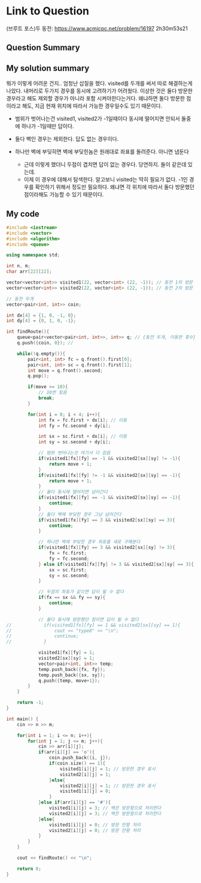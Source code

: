 # Link to Question
(브루트 포스)두 동전: https://www.acmicpc.net/problem/16197
2h30m53s21

## Question Summary

## My solution summary
뭐가 이렇게 어려운 건지.. 엄청난 삽질을 했다. visited를 두개를 써서 따로 해결하는게 나았다. 내머리로 두가지 경우를 동시에 고려하기가 어려웠다. 
이상한 것은 둘다 방문한 경우라고 해도 제외할 경우가 아니라 포함 시켜야한다는거다. 왜냐하면 둘다 방문한 점이라고 해도, 지금 현재 위치에 따라서 가능한 경우일수도 있기 때문이다.

- 범위가 벗어나는건 visited1, visited2가 -1일때이다 동시에 떨어지면 안되서 둘중에 하나가 -1일때만 답이다.
  
- 둘다 벽인 경우는 제외한다. 답도 없는 경우이다.

- 하나만 벽에 부딪히면 벽에 부딪힌놈은 원래대로 좌표를 돌려준다. 아니면 냅둔다
  - 근데 이렇게 했더니 두점이 겹치면 답이 없는 경우다. 당연하지. 둘이 같은데 있는데.
  - 이제 이 경우에 대해서 탐색한다. 알고보니 visited는 딱히 필요가 없다. -1인 경우를 확인하기 위해서 정도만 필요하다. 왜냐면 각 위치에 따라서 둘다 방문했던 점이라해도 가능할 수 있기 때문이다. 




## My code
```c++
#include <iostream>
#include <vector>
#include <algorithm>
#include <queue>

using namespace std;

int n, m;
char arr[22][22];

vector<vector<int>> visited1(22, vector<int> (22, -1)); // 동전 1의 방문 상태
vector<vector<int>> visited2(22, vector<int> (22, -1)); // 동전 2의 방문 상태

// 동전 두개
vector<pair<int, int>> coin;

int dx[4] = {1, 0, -1, 0};
int dy[4] = {0, 1, 0, -1};

int findRoute(){
    queue<pair<vector<pair<int, int>>, int>> q; // {동전 두개, 이동한 횟수}
    q.push({coin, 0}); //

    while(!q.empty()){
        pair<int, int> fc = q.front().first[0];
        pair<int, int> sc = q.front().first[1];
        int move = q.front().second;
        q.pop();

        if(move >= 10){
            // 10번 됬음
            break;
        }

        for(int i = 0; i < 4; i++){
            int fx = fc.first + dx[i]; // 이동
            int fy = fc.second + dy[i];

            int sx = sc.first + dx[i]; // 이동
            int sy = sc.second + dy[i];

            // 범위 벗어나는것 여기서 다 잡음
            if(visited1[fx][fy] == -1 && visited2[sx][sy] != -1){
                return move + 1;
            }
            if(visited1[fx][fy] != -1 && visited2[sx][sy] == -1){
                return move + 1;
            }
            // 둘다 동시에 떨어지면 넘어간다
            if(visited1[fx][fy] == -1 && visited2[sx][sy] == -1){
                continue;
            }
            // 둘다 벽에 부딪힌 경우 그냥 넘어간다
            if(visited1[fx][fy] == 3 && visited2[sx][sy] == 3){
                continue;
            }

            // 하나만 벽에 부딪힌 경우 좌표를 새로 구해본다
            if(visited1[fx][fy] == 3 && visited2[sx][sy] != 3){
                fx = fc.first;
                fy = fc.second;
            } else if(visited1[fx][fy] != 3 && visited2[sx][sy] == 3){
                sx = sc.first;
                sy = sc.second;
            }

            // 두점의 좌표가 같으면 답이 될 수 없다
            if(fx == sx && fy == sy){
                continue;
            }

            // 둘다 동시에 방문했던 점이면 답이 될 수 없다
//            if(visited1[fx][fy] == 1 && visited2[sx][sy] == 1){
//                cout << "type8" << "\n";
//                continue;
//            }

            visited1[fx][fy] = 1;
            visited2[sx][sy] = 1;
            vector<pair<int, int>> temp;
            temp.push_back({fx, fy});
            temp.push_back({sx, sy});
            q.push({temp, move+1});
        }
    }

    return -1;
}

int main() {
    cin >> n >> m;

    for(int i = 1; i <= n; i++){
        for(int j = 1; j <= m; j++){
            cin >> arr[i][j];
            if(arr[i][j] == 'o'){
                coin.push_back({i, j});
                if(coin.size() == 1){
                    visited1[i][j] = 1; // 방문한 경우 표시
                    visited2[i][j] = 1;
                }else{
                    visited2[i][j] = 1; // 방문한 경우 표시
                    visited1[i][j] = 0;
                }
            }else if(arr[i][j] == '#'){
                visited1[i][j] = 3; // 벽은 방문함으로 처리한다
                visited2[i][j] = 3; // 벽은 방문함으로 처리한다
            }else{
                visited1[i][j] = 0; // 방문 안함 처리
                visited2[i][j] = 0; // 방문 안함 처리
            }
        }
    }

    cout << findRoute() << "\n";

    return 0;
}

```
